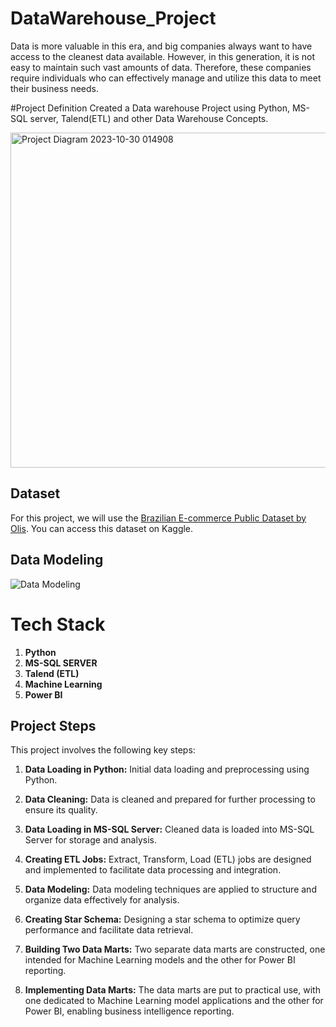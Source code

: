 # DataWarehouse_Project
Data is more valuable in this era, and big companies always want to have access to the cleanest data available. However, in this generation, it is not easy to maintain such vast amounts of data. Therefore, these companies require individuals who can effectively manage and utilize this data to meet their business needs.

#Project Definition
Created a Data warehouse Project using Python, MS-SQL server, Talend(ETL) and other Data Warehouse Concepts.

<img width="536" alt="Project Diagram 2023-10-30 014908" src="https://github.com/vish1108/DataWarehouse_Project/assets/68471486/07c9bd21-c4a9-4665-947e-e3d52fde4278">

## Dataset

For this project, we will use the [Brazilian E-commerce Public Dataset by Olis](https://www.kaggle.com/datasets/olistbr/brazilian-ecommerce). You can access this dataset on Kaggle.

## Data Modeling

![Data Modeling](https://github.com/vish1108/DataWarehouse_Project/assets/68471486/bd9c3231-3805-4efe-816d-091c11663944)


# Tech Stack

1. **Python**
2. **MS-SQL SERVER**
3. **Talend (ETL)**
4. **Machine Learning**
5. **Power BI**


## Project Steps

This project involves the following key steps:

1. **Data Loading in Python:** Initial data loading and preprocessing using Python.

2. **Data Cleaning:** Data is cleaned and prepared for further processing to ensure its quality.

3. **Data Loading in MS-SQL Server:** Cleaned data is loaded into MS-SQL Server for storage and analysis.

4. **Creating ETL Jobs:** Extract, Transform, Load (ETL) jobs are designed and implemented to facilitate data processing and integration.

5. **Data Modeling:** Data modeling techniques are applied to structure and organize data effectively for analysis.

6. **Creating Star Schema:** Designing a star schema to optimize query performance and facilitate data retrieval.

7. **Building Two Data Marts:** Two separate data marts are constructed, one intended for Machine Learning models and the other for Power BI reporting.

8. **Implementing Data Marts:** The data marts are put to practical use, with one dedicated to Machine Learning model applications and the other for Power BI, enabling business intelligence reporting.

